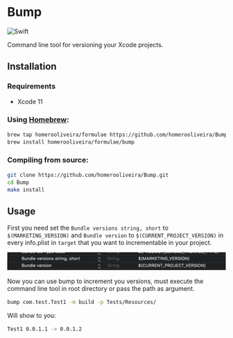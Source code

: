 # Bump

![Swift](https://github.com/homerooliveira/Bump/workflows/Swift/badge.svg)

Command line tool for versioning your Xcode projects.

## Installation

### Requirements
- Xcode 11 

### Using [Homebrew](http://brew.sh/):
```bash
brew tap homerooliveira/formulae https://github.com/homerooliveira/Bump.git
brew install homerooliveira/formulae/bump
```

### Compiling from source:
```bash
git clone https://github.com/homerooliveira/Bump.git
cd Bump
make install
```

## Usage

First you need set  the `Bundle versions string, short` to `$(MARKETING_VERSION)` and `Bundle version` to `$(CURRENT_PROJECT_VERSION)` in every info.plist in `target` that you want to incrementable in your project.

![Info plist sample](assets/infoplist-sample.png)

Now you can use bump to increment you versions, must execute the command line tool in root directory or pass the path as argument.
```bash
bump com.test.Test1 -m build -p Tests/Resources/
```
Will show to you: 
```bash
Test1 0.0.1.1 -> 0.0.1.2
```

